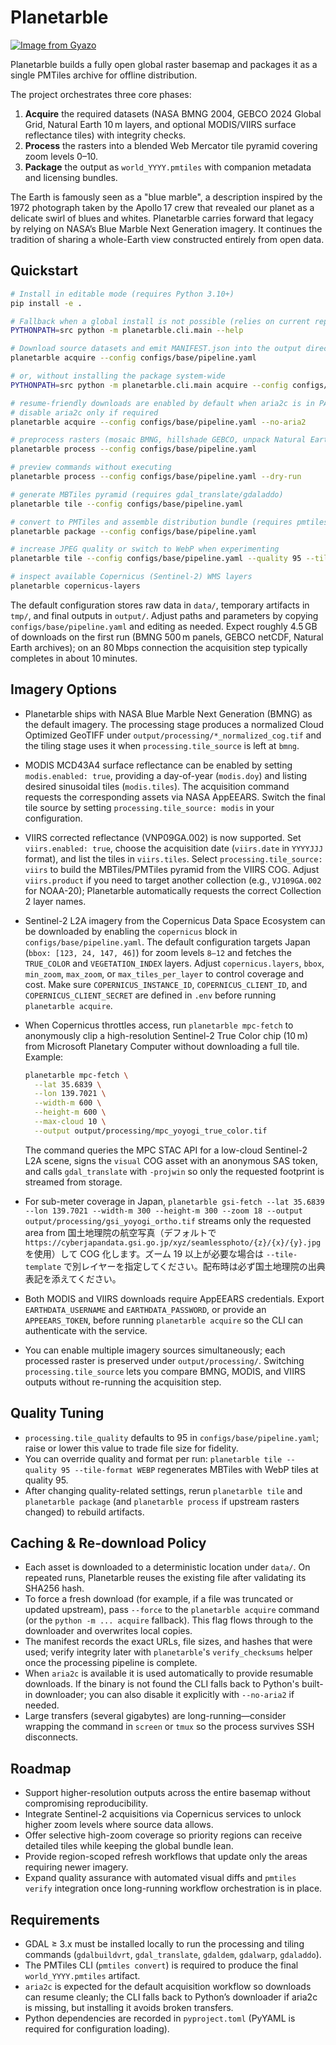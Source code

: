 # Planetarble

[![Image from Gyazo](https://i.gyazo.com/aefeffdeb3c3575ff02037a8509c4d7c.png)](https://pmtiles.io/#url=https%3A%2F%2Fz.yuiseki.net%2Fstatic%2Fplanetarble%2Fplanet.pmtiles&map=1.88/0/0)

Planetarble builds a fully open global raster basemap and packages it as a single PMTiles archive for offline distribution.

The project orchestrates three core phases:

1. **Acquire** the required datasets (NASA BMNG 2004, GEBCO 2024 Global Grid, Natural Earth 10 m layers, and optional MODIS/VIIRS surface reflectance tiles) with integrity checks.
2. **Process** the rasters into a blended Web Mercator tile pyramid covering zoom levels 0–10.
3. **Package** the output as `world_YYYY.pmtiles` with companion metadata and licensing bundles.

The Earth is famously seen as a "blue marble", a description inspired by the 1972 photograph taken by the Apollo 17 crew that revealed our planet as a delicate swirl of blues and whites. Planetarble carries forward that legacy by relying on NASA’s Blue Marble Next Generation imagery. It continues the tradition of sharing a whole-Earth view constructed entirely from open data.

## Quickstart

```bash
# Install in editable mode (requires Python 3.10+)
pip install -e .

# Fallback when a global install is not possible (relies on current repo checkout)
PYTHONPATH=src python -m planetarble.cli.main --help

# Download source datasets and emit MANIFEST.json into the output directory
planetarble acquire --config configs/base/pipeline.yaml

# or, without installing the package system-wide
PYTHONPATH=src python -m planetarble.cli.main acquire --config configs/base/pipeline.yaml

# resume-friendly downloads are enabled by default when aria2c is in PATH
# disable aria2c only if required
planetarble acquire --config configs/base/pipeline.yaml --no-aria2

# preprocess rasters (mosaic BMNG, hillshade GEBCO, unpack Natural Earth)
planetarble process --config configs/base/pipeline.yaml

# preview commands without executing
planetarble process --config configs/base/pipeline.yaml --dry-run

# generate MBTiles pyramid (requires gdal_translate/gdaladdo)
planetarble tile --config configs/base/pipeline.yaml

# convert to PMTiles and assemble distribution bundle (requires pmtiles CLI)
planetarble package --config configs/base/pipeline.yaml

# increase JPEG quality or switch to WebP when experimenting
planetarble tile --config configs/base/pipeline.yaml --quality 95 --tile-format WEBP

# inspect available Copernicus (Sentinel-2) WMS layers
planetarble copernicus-layers
```

The default configuration stores raw data in `data/`, temporary artifacts in `tmp/`, and final outputs in `output/`. Adjust paths and parameters by copying `configs/base/pipeline.yaml` and editing as needed. Expect roughly 4.5 GB of downloads on the first run (BMNG 500 m panels, GEBCO netCDF, Natural Earth archives); on an 80 Mbps connection the acquisition step typically completes in about 10 minutes.

## Imagery Options

- Planetarble ships with NASA Blue Marble Next Generation (BMNG) as the default imagery. The processing stage produces a normalized Cloud Optimized GeoTIFF under `output/processing/*_normalized_cog.tif` and the tiling stage uses it when `processing.tile_source` is left at `bmng`.
- MODIS MCD43A4 surface reflectance can be enabled by setting `modis.enabled: true`, providing a day-of-year (`modis.doy`) and listing desired sinusoidal tiles (`modis.tiles`). The acquisition command requests the corresponding assets via NASA AppEEARS. Switch the final tile source by setting `processing.tile_source: modis` in your configuration.
- VIIRS corrected reflectance (VNP09GA.002) is now supported. Set `viirs.enabled: true`, choose the acquisition date (`viirs.date` in `YYYYJJJ` format), and list the tiles in `viirs.tiles`. Select `processing.tile_source: viirs` to build the MBTiles/PMTiles pyramid from the VIIRS COG. Adjust `viirs.product` if you need to target another collection (e.g., `VJ109GA.002` for NOAA-20); Planetarble automatically requests the correct Collection 2 layer names.
- Sentinel-2 L2A imagery from the Copernicus Data Space Ecosystem can be downloaded by enabling the `copernicus` block in `configs/base/pipeline.yaml`. The default configuration targets Japan (`bbox: [123, 24, 147, 46]`) for zoom levels `8–12` and fetches the `TRUE_COLOR` and `VEGETATION_INDEX` layers. Adjust `copernicus.layers`, `bbox`, `min_zoom`, `max_zoom`, or `max_tiles_per_layer` to control coverage and cost. Make sure `COPERNICUS_INSTANCE_ID`, `COPERNICUS_CLIENT_ID`, and `COPERNICUS_CLIENT_SECRET` are defined in `.env` before running `planetarble acquire`.
- When Copernicus throttles access, run `planetarble mpc-fetch` to anonymously clip a high-resolution Sentinel-2 True Color chip (10 m) from Microsoft Planetary Computer without downloading a full tile. Example:

  ```bash
  planetarble mpc-fetch \
    --lat 35.6839 \
    --lon 139.7021 \
    --width-m 600 \
    --height-m 600 \
    --max-cloud 10 \
    --output output/processing/mpc_yoyogi_true_color.tif
  ```

  The command queries the MPC STAC API for a low-cloud Sentinel-2 L2A scene, signs the `visual` COG asset with an anonymous SAS token, and calls `gdal_translate` with `-projwin` so only the requested footprint is streamed from storage.
- For sub-meter coverage in Japan, `planetarble gsi-fetch --lat 35.6839 --lon 139.7021 --width-m 300 --height-m 300 --zoom 18 --output output/processing/gsi_yoyogi_ortho.tif` streams only the requested area from 国土地理院の航空写真（デフォルトで `https://cyberjapandata.gsi.go.jp/xyz/seamlessphoto/{z}/{x}/{y}.jpg` を使用）して COG 化します。ズーム 19 以上が必要な場合は `--tile-template` で別レイヤーを指定してください。配布時は必ず国土地理院の出典表記を添えてください。
- Both MODIS and VIIRS downloads require AppEEARS credentials. Export `EARTHDATA_USERNAME` and `EARTHDATA_PASSWORD`, or provide an `APPEEARS_TOKEN`, before running `planetarble acquire` so the CLI can authenticate with the service.
- You can enable multiple imagery sources simultaneously; each processed raster is preserved under `output/processing/`. Switching `processing.tile_source` lets you compare BMNG, MODIS, and VIIRS outputs without re-running the acquisition step.

## Quality Tuning

- `processing.tile_quality` defaults to 95 in `configs/base/pipeline.yaml`; raise or lower this value to trade file size for fidelity.
- You can override quality and format per run: `planetarble tile --quality 95 --tile-format WEBP` regenerates MBTiles with WebP tiles at quality 95.
- After changing quality-related settings, rerun `planetarble tile` and `planetarble package` (and `planetarble process` if upstream rasters changed) to rebuild artifacts.

## Caching & Re-download Policy

- Each asset is downloaded to a deterministic location under `data/`. On repeated runs, Planetarble reuses the existing file after validating its SHA256 hash.
- To force a fresh download (for example, if a file was truncated or updated upstream), pass `--force` to the `planetarble acquire` command (or the `python -m ... acquire` fallback). This flag flows through to the downloader and overwrites local copies.
- The manifest records the exact URLs, file sizes, and hashes that were used; verify integrity later with `planetarble`'s `verify_checksums` helper once the processing pipeline is complete.
- When `aria2c` is available it is used automatically to provide resumable downloads. If the binary is not found the CLI falls back to Python's built-in downloader; you can also disable it explicitly with `--no-aria2` if needed.
- Large transfers (several gigabytes) are long-running—consider wrapping the command in `screen` or `tmux` so the process survives SSH disconnects.

## Roadmap

- Support higher-resolution outputs across the entire basemap without compromising reproducibility.
- Integrate Sentinel-2 acquisitions via Copernicus services to unlock higher zoom levels where source data allows.
- Offer selective high-zoom coverage so priority regions can receive detailed tiles while keeping the global bundle lean.
- Provide region-scoped refresh workflows that update only the areas requiring newer imagery.
- Expand quality assurance with automated visual diffs and `pmtiles verify` integration once long-running workflow orchestration is in place.

## Requirements

- GDAL ≥ 3.x must be installed locally to run the processing and tiling commands (`gdalbuildvrt`, `gdal_translate`, `gdaldem`, `gdalwarp`, `gdaladdo`).
- The PMTiles CLI (`pmtiles convert`) is required to produce the final `world_YYYY.pmtiles` artifact.
- `aria2c` is expected for the default acquisition workflow so downloads can resume cleanly; the CLI falls back to Python’s downloader if aria2c is missing, but installing it avoids broken transfers.
- Python dependencies are recorded in `pyproject.toml` (PyYAML is required for configuration loading).
